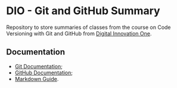 # DIO - Git and GitHub Summary
  Repository to store summaries of classes from the course on Code Versioning with Git and GitHub from [Digital Innovation One](https://www.dio.me/).

## Documentation

- [Git Documentation](https://git-scm.com/doc);
- [GitHub Documentation](https://docs.github.com/);
- [Markdown Guide](https://www.markdownguide.org/).
